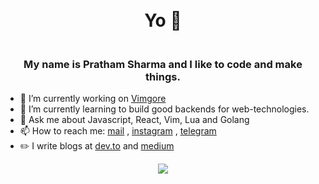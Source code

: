 <h1 align="center">
  <br>
  Yo 🤘
  <br>
</h1>

<h3 align="center">
  <br>
    My name is Pratham Sharma and I like to code and make things. 
  <br>
</h3>


- 🔭 I’m currently working on [Vimgore](https://github.com/ps173/vimgore)
- 🌱 I’m currently learning to build good backends for web-technologies.
- 💬 Ask me about Javascript, React, Vim, Lua and Golang
- 📫 How to reach me: [mail](mailto:prathamsharma173@gmail.com) , [instagram](https://www.instagram.com/unparalleled173/) , [telegram](https://t.me/Spirit_ps17)
- ✏️ I write blogs at [dev.to](https://dev.to/ps173) and [medium](https://mehmehsloth.medium.com/)  
    
    
   
   
<p align="center">
  <img src="https://github-readme-stats-five-lyart.vercel.app/api?username=ps173&theme=gruvbox&show_icons=true">
</p>
